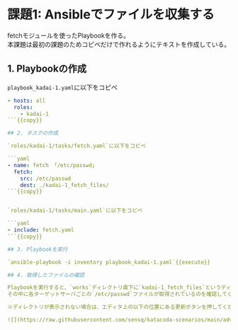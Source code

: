 # 課題1: Ansibleでファイルを収集する

fetchモジュールを使ったPlaybookを作る。  
本課題は最初の課題のためコピペだけで作れるようにテキストを作成している。

## 1. Playbookの作成

`playbook_kadai-1.yaml`に以下をコピペ

```yaml
- hosts: all
  roles:
    - kadai-1
```{{copy}}

## 2. タスクの作成

`roles/kadai-1/tasks/fetch.yaml`に以下をコピペ

```yaml
- name: fetch 「/etc/passwd」
  fetch:
    src: /etc/passwd
    dest: ./kadai-1_fetch_files/
```{{copy}}


`roles/kadai-1/tasks/main.yaml`に以下をコピペ

```yaml
- include: fetch.yaml
```{{copy}}

## 3. Playbookを実行

`ansible-playbook -i inventory playbook_kadai-1.yaml`{{execute}}

## 4. 取得したファイルの確認

Playbookを実行すると、`works`ディレクトリ直下に`kadai-1_fetch_files`というディレクトリが表示されます。  
その中に各ターゲットサーバごとの`/etc/passwd`ファイルが取得されているのを確認してください。  

※ディレクトリが表示されない場合は、エディタ上の以下の位置にある更新ボタンを押してください。

![](https://raw.githubusercontent.com/sensq/katacoda-scenarios/main/adv1/img/refresh.png)
